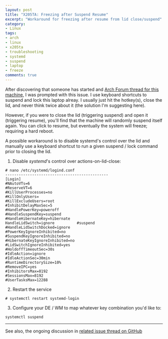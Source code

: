 ```yaml
---
layout: post
title: "X205TA: Freezing after Suspend Resume"
excerpt: "Workaround for freezing after resume from lid close/suspend"
category:
- Linux
tags:
- arch
- linux
- x205ta
- troubleshooting
- systemd
- suspend
- laptop
- freeze
comments: true
---
```


After discovering that someone has started and [Arch Forum thread for this machine](https://bbs.archlinux.org/viewtopic.php?id=211400), I was prompted with this issue.  I use keyboard shortcuts to suspend and lock this laptop alreay.  I usually just hit the hotkey(s), close the lid, and never think twice about it (the solution I'm suggesting here).

However, if you were to close the lid (triggering suspend) and open it (triggering resume), you'll find that the machine will randomly suspend itself again.  You can click to resume, but eventually the system will freeze; requiring a hard reboot.

A possible workaround is to disable systemd's control over the lid and manually use a keyboard shortcut to run a given suspend / lock command prior to closing the lid.

1) Disable *systemd*'s control over actions-on-lid-close:

```
# nano /etc/systemd/logind.conf
----------------------------------------------
[Login]
#NAutoVTs=6
#ReserveVT=6
#KillUserProcesses=no
#KillOnlyUsers=
#KillExcludeUsers=root
#InhibitDelayMaxSec=5
#HandlePowerKey=poweroff
#HandleSuspendKey=suspend
#HandleHibernateKey=hibernate
HandleLidSwitch=ignore          #suspend
#HandleLidSwitchDocked=ignore
#PowerKeyIgnoreInhibited=no
#SuspendKeyIgnoreInhibited=no
#HibernateKeyIgnoreInhibited=no
#LidSwitchIgnoreInhibited=yes
#HoldoffTimeoutSec=30s
#IdleAction=ignore
#IdleActionSec=30min
#RuntimeDirectorySize=10%
#RemoveIPC=yes
#InhibitorsMax=8192
#SessionsMax=8192
#UserTasksMax=12288
```

2) Restart the service

```# systemctl restart systemd-login```

3)  Configure your DE / WM to map whatever key combination you'd like to:

```systemctl suspend```

-----

See also, the ongoing discussion in [related issue thread on GitHub](https://github.com/savagezen/x205ta/issues/8)